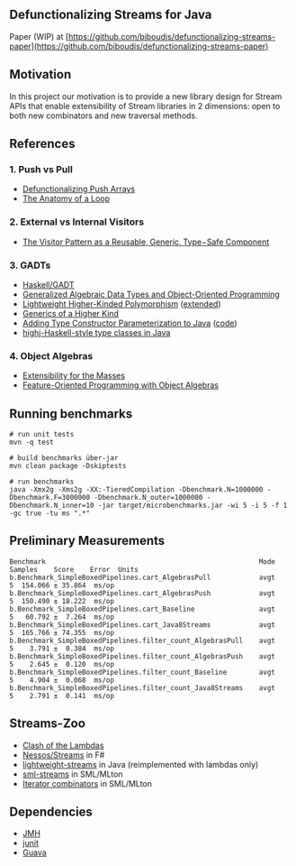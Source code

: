 ## Defunctionalizing Streams for Java

Paper (WIP) at [https://github.com/biboudis/defunctionalizing-streams-paper](https://github.com/biboudis/defunctionalizing-streams-paper)

## Motivation
In this project our motivation is to provide a new library design for Stream APIs that enable extensibility of Stream
libraries in 2 dimensions: open to both new combinators and new traversal methods.

## References
### 1. Push vs Pull
* [Defunctionalizing Push Arrays](http://www.cse.chalmers.se/~joels/writing/defuncEmb.pdf)
* [The Anatomy of a Loop](http://www.ccs.neu.edu/home/shivers/papers/loop.pdf)

### 2. External vs Internal Visitors
* [The Visitor Pattern as a Reusable‚ Generic‚ Type−Safe Component](http://www.cs.ox.ac.uk/jeremy.gibbons/publications/visitor.pdf)

### 3. GADTs
* [Haskell/GADT](http://en.wikibooks.org/wiki/Haskell/GADT)
* [Generalized Algebraic Data Types and Object-Oriented Programming](http://research.microsoft.com/apps/pubs/default.aspx?id=64040)
* [Lightweight Higher-Kinded Polymorphism](https://ocamllabs.github.io/higher/lightweight-higher-kinded-polymorphism.pdf) ([extended](http://www.lpw25.net/flops2014.pdf))
* [Generics of a Higher Kind](https://lirias.kuleuven.be/bitstream/123456789/186940/4/tcpoly.pdf)
* [Adding Type Constructor Parameterization to Java](http://www.jot.fm/issues/issue_2008_06/article2.pdf) ([code](http://lampwww.epfl.ch/~cremet/FGJ-omega/index.html))
* [highj-Haskell-style type classes in Java](https://code.google.com/p/highj/)

### 4. Object Algebras
* [Extensibility for the Masses](https://www.cs.utexas.edu/~wcook/Drafts/2012/ecoop2012.pdf)
* [Feature-Oriented Programming with Object Algebras](http://www.cs.utexas.edu/~wcook/Drafts/2012/FOPwOA.pdf)

## Running benchmarks

```shell
# run unit tests
mvn -q test

# build benchmarks über-jar
mvn clean package -Dskiptests

# run benchmarks
java -Xmx2g -Xms2g -XX:-TieredCompilation -Dbenchmark.N=1000000 -Dbenchmark.F=3000000 -Dbenchmark.N_outer=1000000 -Dbenchmark.N_inner=10 -jar target/microbenchmarks.jar -wi 5 -i 5 -f 1 -gc true -tu ms ".*"
```

## Preliminary Measurements
```
Benchmark                                                     Mode  Samples    Score    Error  Units
b.Benchmark_SimpleBoxedPipelines.cart_AlgebrasPull            avgt        5  154.066 ± 35.864  ms/op
b.Benchmark_SimpleBoxedPipelines.cart_AlgebrasPush            avgt        5  150.490 ± 18.222  ms/op
b.Benchmark_SimpleBoxedPipelines.cart_Baseline                avgt        5   60.792 ±  7.264  ms/op
b.Benchmark_SimpleBoxedPipelines.cart_Java8Streams            avgt        5  165.766 ± 74.355  ms/op
b.Benchmark_SimpleBoxedPipelines.filter_count_AlgebrasPull    avgt        5    3.791 ±  0.384  ms/op
b.Benchmark_SimpleBoxedPipelines.filter_count_AlgebrasPush    avgt        5    2.645 ±  0.120  ms/op
b.Benchmark_SimpleBoxedPipelines.filter_count_Baseline        avgt        5    4.904 ±  0.068  ms/op
b.Benchmark_SimpleBoxedPipelines.filter_count_Java8Streams    avgt        5    2.791 ±  0.141  ms/op

```

## Streams-Zoo
* [Clash of the Lambdas](http://biboudis.github.io/clashofthelambdas/)
* [Nessos/Streams](https://github.com/nessos/Streams) in F#
* [lightweight-streams](https://github.com/biboudis/lightweight-streams) in Java (reimplemented with lambdas only)
* [sml-streams](https://github.com/biboudis/sml-streams) in SML/MLton
* [Iterator combinators](http://mlton.org/ForLoops) in SML/MLton

## Dependencies
* [JMH](http://openjdk.java.net/projects/code-tools/jmh/)
* [junit](http://junit.org/)
* [Guava](https://code.google.com/p/guava-libraries/)
